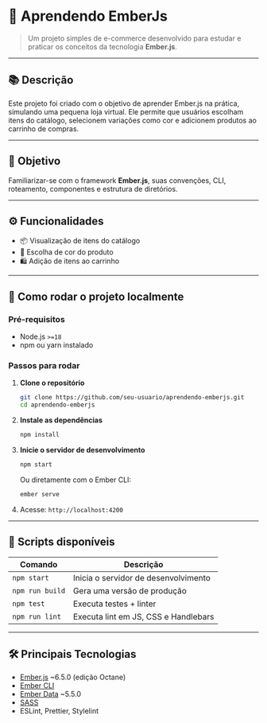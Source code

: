 # 🛒 Aprendendo EmberJs

> Um projeto simples de e-commerce desenvolvido para estudar e praticar os conceitos da tecnologia **Ember.js**.

---

## 📚 Descrição

Este projeto foi criado com o objetivo de aprender Ember.js na prática, simulando uma pequena loja virtual. Ele permite que usuários escolham itens do catálogo, selecionem variações como cor e adicionem produtos ao carrinho de compras.

---

## 🎯 Objetivo

Familiarizar-se com o framework **Ember.js**, suas convenções, CLI, roteamento, componentes e estrutura de diretórios.

---

## ⚙️ Funcionalidades

- 📦 Visualização de itens do catálogo
- 🎨 Escolha de cor do produto
- 🛍️ Adição de itens ao carrinho

---

## 🚀 Como rodar o projeto localmente

### Pré-requisitos

- Node.js `>=18`
- npm ou yarn instalado

### Passos para rodar

1. **Clone o repositório**
   ```bash
   git clone https://github.com/seu-usuario/aprendendo-emberjs.git
   cd aprendendo-emberjs
   ```

2. **Instale as dependências**
   ```bash
   npm install
   ```

3. **Inicie o servidor de desenvolvimento**
   ```bash
   npm start
   ```
   Ou diretamente com o Ember CLI:
   ```bash
   ember serve
   ```

4. Acesse: `http://localhost:4200`

---

## 🧪 Scripts disponíveis

| Comando         | Descrição                                 |
|-----------------|---------------------------------------------|
| `npm start`     | Inicia o servidor de desenvolvimento        |
| `npm run build` | Gera uma versão de produção                 |
| `npm test`      | Executa testes + linter                     |
| `npm run lint`  | Executa lint em JS, CSS e Handlebars        |

---

## 🛠️ Principais Tecnologias

- [Ember.js](https://emberjs.com/) ~6.5.0 (edição Octane)
- [Ember CLI](https://cli.emberjs.com/)
- [Ember Data](https://github.com/emberjs/data) ~5.5.0
- [SASS](https://sass-lang.com/)
- ESLint, Prettier, Stylelint

